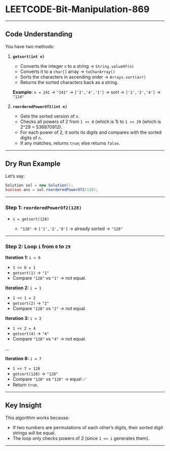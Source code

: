 # LEETCODE-Bit-Manipulation-869
---

## **Code Understanding**

You have two methods:

1. **`getsort(int n)`**

   * Converts the integer `n` to a string → `String.valueOf(n)`
   * Converts it to a `char[]` array → `toCharArray()`
   * Sorts the characters in ascending order → `Arrays.sort(arr)`
   * Returns the sorted characters back as a string.

   **Example:**
   `n = 241` → `"241"` → `['2','4','1']` → sort → `['1','2','4']` → `"124"`

2. **`reorderedPowerOf2(int n)`**

   * Gets the sorted version of `n`.
   * Checks all powers of 2 from `1 << 0` (which is 1) to `1 << 29` (which is 2^29 = 536870912).
   * For each power of 2, it sorts its digits and compares with the sorted digits of `n`.
   * If any matches, returns `true`; else returns `false`.

---

## **Dry Run Example**

Let’s say:

```java
Solution sol = new Solution();
boolean ans = sol.reorderedPowerOf2(128);
```

---

### Step 1: `reorderedPowerOf2(128)`

* `s = getsort(128)`

  * `"128"` → `['1','2','8']` → already sorted → `"128"`

---

### Step 2: Loop `i` from `0` to `29`

**Iteration 1:** `i = 0`

* `1 << 0 = 1`
* `getsort(1)` → `"1"`
* Compare `"128"` vs `"1"` → not equal.

**Iteration 2:** `i = 1`

* `1 << 1 = 2`
* `getsort(2)` → `"2"`
* Compare `"128"` vs `"2"` → not equal.

**Iteration 3:** `i = 2`

* `1 << 2 = 4`
* `getsort(4)` → `"4"`
* Compare `"128"` vs `"4"` → not equal.

...

**Iteration 8:** `i = 7`

* `1 << 7 = 128`
* `getsort(128)` → `"128"`
* Compare `"128"` vs `"128"` → equal ✅
* Return `true`.

---

## **Key Insight**

This algorithm works because:

* If two numbers are permutations of each other’s digits, their sorted digit strings will be equal.
* The loop only checks powers of 2 (since `1 << i` generates them).

---
